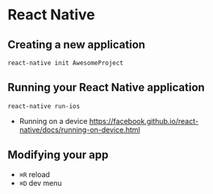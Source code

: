 # React Native

## Creating a new application
`react-native init AwesomeProject`

## Running your React Native application
`react-native run-ios`

- Running on a device
https://facebook.github.io/react-native/docs/running-on-device.html

## Modifying your app
- `⌘R` reload
- `⌘D` dev menu
